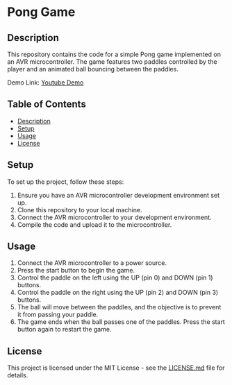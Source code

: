 # Pong Game

## Description
This repository contains the code for a simple Pong game implemented on an AVR microcontroller. The game features two paddles controlled by the player and an animated ball bouncing between the paddles.

Demo Link: [Youtube Demo](https://youtube.com/shorts/cyE-3rrtRfc)

## Table of Contents
- [Description](#description)
- [Setup](#setup)
- [Usage](#usage)
- [License](#license)

## Setup
To set up the project, follow these steps:
1. Ensure you have an AVR microcontroller development environment set up.
2. Clone this repository to your local machine.
3. Connect the AVR microcontroller to your development environment.
4. Compile the code and upload it to the microcontroller.

## Usage
1. Connect the AVR microcontroller to a power source.
2. Press the start button to begin the game.
3. Control the paddle on the left using the UP (pin 0) and DOWN (pin 1) buttons.
4. Control the paddle on the right using the UP (pin 2) and DOWN (pin 3) buttons.
5. The ball will move between the paddles, and the objective is to prevent it from passing your paddle.
6. The game ends when the ball passes one of the paddles. Press the start button again to restart the game.

## License
This project is licensed under the MIT License - see the [LICENSE.md](LICENSE.md) file for details.

